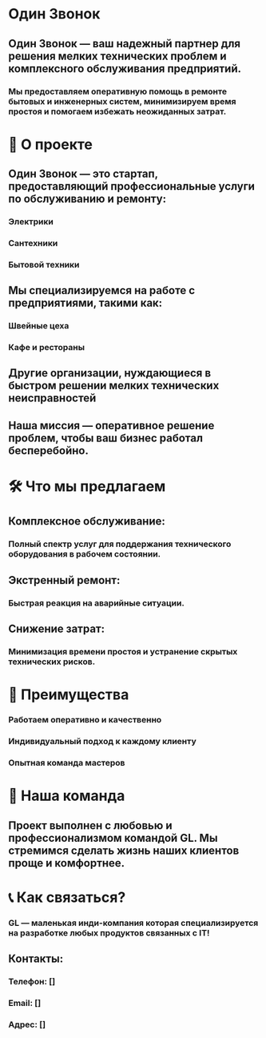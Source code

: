 
# Один Звонок
## Один Звонок — ваш надежный партнер для решения мелких технических проблем и комплексного обслуживания предприятий.

### Мы предоставляем оперативную помощь в ремонте бытовых и инженерных систем, минимизируем время простоя и помогаем избежать неожиданных затрат.

# 🚀 О проекте
## Один Звонок — это стартап, предоставляющий профессиональные услуги по обслуживанию и ремонту:

### Электрики
### Сантехники
### Бытовой техники
## Мы специализируемся на работе с предприятиями, такими как:

### Швейные цеха
### Кафе и рестораны
## Другие организации, нуждающиеся в быстром решении мелких технических неисправностей
## Наша миссия — оперативное решение проблем, чтобы ваш бизнес работал бесперебойно.

# 🛠️ Что мы предлагаем
## Комплексное обслуживание:
### Полный спектр услуг для поддержания технического оборудования в рабочем состоянии.
## Экстренный ремонт:
### Быстрая реакция на аварийные ситуации.
## Снижение затрат:
### Минимизация времени простоя и устранение скрытых технических рисков.
# 🌟 Преимущества
### Работаем оперативно и качественно
### Индивидуальный подход к каждому клиенту
### Опытная команда мастеров
# 🤝 Наша команда
## Проект выполнен с любовью и профессионализмом командой GL. Мы стремимся сделать жизнь наших клиентов проще и комфортнее.

# 📞 Как связаться?
### GL — маленькая инди-компания которая специализируется на разработке любых продуктов связанных с IT!
## Контакты:

### Телефон: []
### Email: []
### Адрес: []
